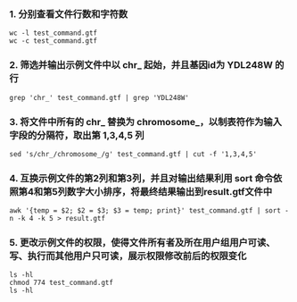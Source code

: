 ### 1. 分别查看文件行数和字符数  
``wc -l test_command.gtf  ``   
``wc -c test_command.gtf  ``    

### 2. 筛选并输出示例文件中以 chr_ 起始，并且基因id为 YDL248W 的行  
``grep 'chr_' test_command.gtf | grep 'YDL248W' ``   


### 3. 将文件中所有的 chr_ 替换为 chromosome_，以制表符作为输入字段的分隔符，取出第 1,3,4,5 列  
``sed 's/chr_/chromosome_/g' test_command.gtf | cut -f '1,3,4,5' ``      


### 4. 互换示例文件的第2列和第3列，并且对输出结果利用 sort 命令依照第4和第5列数字大小排序，将最终结果输出到result.gtf文件中  
``awk '{temp = $2; $2 = $3; $3 = temp; print}' test_command.gtf | sort -n -k 4 -k 5 > result.gtf ``    

### 5. 更改示例文件的权限，使得文件所有者及所在用户组用户可读、写、执行而其他用户只可读，展示权限修改前后的权限变化  
`ls -hl`  
`chmod 774 test_command.gtf `    
`ls -hl`   
   
